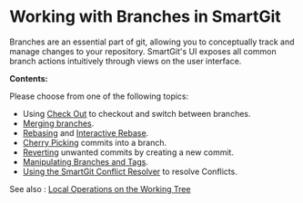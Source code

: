 # Working with Branches in SmartGit

Branches are an essential part of git, allowing you to conceptually track and manage changes to your repository. SmartGit's UI exposes all common branch actions intuitively through views on the user interface.

**Contents:**

Please choose from one of the following topics:

- Using [Check Out](Check-Out.md) to checkout and switch between branches.
- [Merging branches](Merge.md).
- [Rebasing](Rebase.md) and [Interactive Rebase](Rebase-Interactive.md).
- [Cherry Picking](Cherry-Pick.md) commits into a branch.
- [Reverting](Revert.md) unwanted commits by creating a new commit.
- [Manipulating Branches and Tags](Manipulating-branches-tags.md).
- [Using the SmartGit Conflict Resolver](Conflict-Solver.md) to resolve Conflicts.

See also : [Local Operations on the Working Tree](../Local-Operations-on-the-Working-Tree.md)
